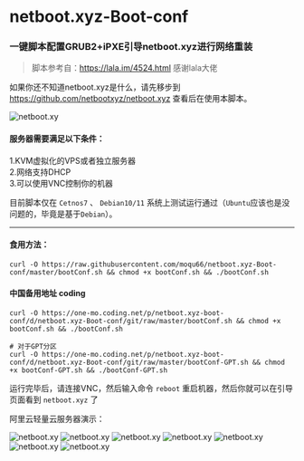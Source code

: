 # netboot.xyz-Boot-conf

### 一键脚本配置GRUB2+iPXE引导netboot.xyz进行网络重装

> 脚本参考自：https://lala.im/4524.html 感谢lala大佬

如果你还不知道netboot.xyz是什么，请先移步到 https://github.com/netbootxyz/netboot.xyz 查看后在使用本脚本。

![netboot.xy](https://netboot.xyz/assets/images/netboot.xyz-d976acd5e46c61339230d38e767fbdc2.gif)

#### 服务器需要满足以下条件：  
1.KVM虚拟化的VPS或者独立服务器  
2.网络支持DHCP  
3.可以使用VNC控制你的机器  

目前脚本仅在 `Cetnos7` 、 `Debian10/11` 系统上测试运行通过（`Ubuntu`应该也是没问题的，毕竟是基于`Debian`）。

----

#### 食用方法：
```
curl -O https://raw.githubusercontent.com/moqu66/netboot.xyz-Boot-conf/master/bootConf.sh && chmod +x bootConf.sh && ./bootConf.sh
```
#### 中国备用地址 coding
```
curl -O https://one-mo.coding.net/p/netboot.xyz-boot-conf/d/netboot.xyz-Boot-conf/git/raw/master/bootConf.sh && chmod +x bootConf.sh && ./bootConf.sh

# 对于GPT分区
curl -O https://one-mo.coding.net/p/netboot.xyz-boot-conf/d/netboot.xyz-Boot-conf/git/raw/master/bootConf-GPT.sh && chmod +x bootConf-GPT.sh && ./bootConf-GPT.sh
```

运行完毕后，请连接VNC，然后输入命令 `reboot` 重启机器，然后你就可以在引导页面看到 `netboot.xyz` 了

阿里云轻量云服务器演示：

![netboot.xy](https://www.littlemo.cc/usr/uploads/2020/07/1777494340.png)
![netboot.xy](https://www.littlemo.cc/usr/uploads/2020/07/3213980517.png)
![netboot.xy](https://www.littlemo.cc/usr/uploads/2020/07/2271931874.png)
![netboot.xy](https://www.littlemo.cc/usr/uploads/2020/07/607449655.png)
![netboot.xy](https://www.littlemo.cc/usr/uploads/2020/07/3322952301.png)
![netboot.xy](https://www.littlemo.cc/usr/uploads/2020/07/3708751681.png)
![netboot.xy](https://www.littlemo.cc/usr/uploads/2020/07/3674899591.png)
